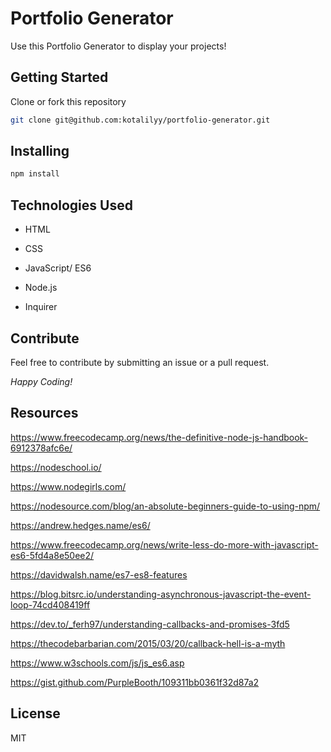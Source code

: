 # Portfolio Generator

Use this Portfolio Generator to display your projects! 

## Getting Started

Clone or fork this repository

```bash
git clone git@github.com:kotalilyy/portfolio-generator.git
```

## Installing

```bash
npm install
```

## Technologies Used

- HTML

- CSS 

- JavaScript/ ES6

- Node.js

- Inquirer

## Contribute 

Feel free to contribute by submitting an issue or a pull request.

*Happy Coding!*

## Resources

https://www.freecodecamp.org/news/the-definitive-node-js-handbook-6912378afc6e/

https://nodeschool.io/

https://www.nodegirls.com/

https://nodesource.com/blog/an-absolute-beginners-guide-to-using-npm/

https://andrew.hedges.name/es6/

https://www.freecodecamp.org/news/write-less-do-more-with-javascript-es6-5fd4a8e50ee2/

https://davidwalsh.name/es7-es8-features

https://blog.bitsrc.io/understanding-asynchronous-javascript-the-event-loop-74cd408419ff

https://dev.to/_ferh97/understanding-callbacks-and-promises-3fd5

https://thecodebarbarian.com/2015/03/20/callback-hell-is-a-myth

https://www.w3schools.com/js/js_es6.asp

https://gist.github.com/PurpleBooth/109311bb0361f32d87a2

## License 

MIT 